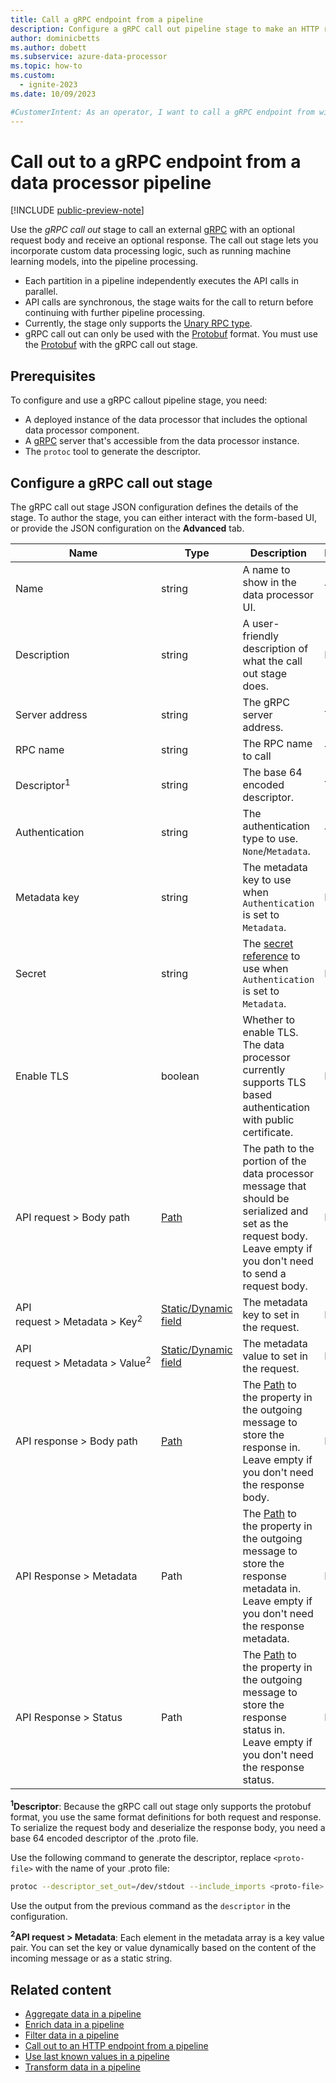 ```yaml
---
title: Call a gRPC endpoint from a pipeline
description: Configure a gRPC call out pipeline stage to make an HTTP request from a pipeline to incorporate custom processing logic using the data processor.
author: dominicbetts
ms.author: dobett
ms.subservice: azure-data-processor
ms.topic: how-to
ms.custom:
  - ignite-2023
ms.date: 10/09/2023

#CustomerIntent: As an operator, I want to call a gRPC endpoint from within a pipeline stage so that I can incorporate custom processing logic.
---
```


# Call out to a gRPC endpoint from a data processor pipeline

[!INCLUDE [public-preview-note](../includes/public-preview-note.md)]

Use the _gRPC call out_ stage to call an external [gRPC](https://grpc.io/docs/what-is-grpc/) with an optional request body and receive an optional response. The call out stage lets you incorporate custom data processing logic, such as running machine learning models, into the pipeline processing.

- Each partition in a pipeline independently executes the API calls in parallel.
- API calls are synchronous, the stage waits for the call to return before continuing with further pipeline processing.
- Currently, the stage only supports the [Unary RPC type](https://grpc.io/docs/what-is-grpc/core-concepts/#unary-rpc).
- gRPC call out can only be used with the [Protobuf](concept-supported-formats.md#protocol-buffers-data-format) format. You must use the [Protobuf](concept-supported-formats.md#protocol-buffers-data-format) with the gRPC call out stage.

## Prerequisites

To configure and use a gRPC callout pipeline stage, you need:

- A deployed instance of the data processor that includes the optional data processor component.
- A [gRPC](https://grpc.io/docs/what-is-grpc/) server that's accessible from the data processor instance.
- The `protoc` tool to generate the descriptor.

## Configure a gRPC call out stage

The gRPC call out stage JSON configuration defines the details of the stage. To author the stage, you can either interact with the form-based UI, or provide the JSON configuration on the **Advanced** tab.

| Name | Type | Description | Required | Default | Example |
| ---- | ---- | ----------- | -------- | ------- | ------- |
| Name           | string | A name to show in the data processor UI.  | Yes | -  | `MLCall2` |
| Description    | string | A user-friendly description of what the call out stage does.  | No |   | `Call ML endpoint 2` |
| Server address | string | The gRPC server address. | Yes | - | `https://localhost:1313` |
| RPC name       | string | The RPC name to call| Yes | - | `GetInsights` |
| Descriptor<sup>1</sup>            | string | The base 64 encoded descriptor.  | Yes | - | `CuIFChxnb29nb` |
| Authentication | string | The authentication type to use. `None`/`Metadata`. | Yes | `None` | `None` |
| Metadata key   | string | The metadata key to use when `Authentication` is set to `Metadata`. | No | `authorization` | `authorization` |
| Secret | string | The [secret reference](../deploy-iot-ops/howto-manage-secrets.md) to use when `Authentication` is set to `Metadata`. | No | - | `mysecret` |
| Enable TLS | boolean | Whether to enable TLS. The data processor currently supports TLS based authentication with public certificate.  | No | `false` | `true` |
| API request&nbsp;>&nbsp;Body path | [Path](concept-configuration-patterns.md#path) | The path to the portion of the data processor message that should be serialized and set as the request body. Leave empty if you don't need to send a request body. | No | - | `.payload.gRPCRequest` |
| API request&nbsp;>&nbsp;Metadata&nbsp;>&nbsp;Key<sup>2</sup> | [Static/Dynamic field](concept-configuration-patterns.md#static-and-dynamic-fields) | The metadata key to set in the request. | No |  | [Static/Dynamic field](concept-configuration-patterns.md#static-and-dynamic-fields) |
| API request&nbsp;>&nbsp;Metadata&nbsp;>&nbsp;Value<sup>2</sup> | [Static/Dynamic field](concept-configuration-patterns.md#static-and-dynamic-fields) | The metadata value to set in the request. | No |  | [Static/Dynamic field](concept-configuration-patterns.md#static-and-dynamic-fields) |
| API response&nbsp;>&nbsp;Body path | [Path](concept-configuration-patterns.md#path) | The [Path](concept-configuration-patterns.md#path) to the property in the outgoing message to store the response in. Leave empty if you don't need the response body. | No | - | `.payload.gRPCResponse` |
| API Response&nbsp;>&nbsp;Metadata | Path | The [Path](concept-configuration-patterns.md#path) to the property in the outgoing message to store the response metadata in. Leave empty if you don't need the response metadata. | No | - | `.payload.gRPCResponseHeader` |
| API Response&nbsp;>&nbsp;Status | Path | The [Path](concept-configuration-patterns.md#path) to the property in the outgoing message to store the response status in. Leave empty if you don't need the response status. | No | - | `.payload.gRPCResponseStatus` |

**<sup>1</sup>Descriptor**: Because the gRPC call out stage only supports the protobuf format, you use the same format definitions for both request and response. To serialize the request body and deserialize the response body, you need a base 64 encoded descriptor of the .proto file.

Use the following command to generate the descriptor, replace `<proto-file>` with the name of your .proto file:

```bash
protoc --descriptor_set_out=/dev/stdout --include_imports <proto-file> | base64 | tr '\n' ' ' | sed 's/[[:space:]]//g'
```

Use the output from the previous command as the `descriptor` in the configuration.

**<sup>2</sup>API request&nbsp;>&nbsp;Metadata**: Each element in the metadata array is a key value pair. You can set the key or value dynamically based on the content of the incoming message or as a static string.

## Related content

- [Aggregate data in a pipeline](howto-configure-aggregate-stage.md)
- [Enrich data in a pipeline](howto-configure-enrich-stage.md)
- [Filter data in a pipeline](howto-configure-filter-stage.md)
- [Call out to an HTTP endpoint from a pipeline](howto-configure-http-callout-stage.md)
- [Use last known values in a pipeline](howto-configure-lkv-stage.md)
- [Transform data in a pipeline](howto-configure-transform-stage.md)

